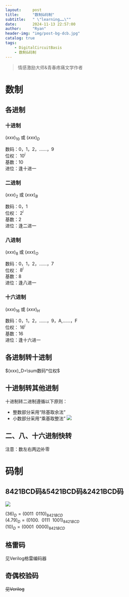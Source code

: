```yaml
---
layout:     post
title:      "数制&码制"
subtitle:   " \"learning……\""
date:       2024-11-13 22:57:00
author:     "Ryan"
header-img: "img/post-bg-dcb.jpg"
catalog: true
tags:
    - DigitalCircuitBasis
    - 数制&码制
---
```


> 情感激励大师&青春疼痛文学作者

# 数制
## 各进制
### 十进制
$(xxx)_{10}$ 或 $(xxx)_D$

数码：0，1，2，……，9  
位权： ${10}^{i}$  
基数：10  
进位：逢十进一

### 二进制
$(xxx)_{2}$ 或 $(xxx)_B$

数码：0，1  
位权： ${2}^{i}$  
基数：2  
进位：逢二进一

### 八进制
$(xxx)_{8}$ 或 $(xxx)_O$

数码：0，1，2，……，7  
位权： ${8}^{i}$  
基数：8  
进位：逢八进一

### 十六进制
$(xxx)_{16}$ 或 $(xxx)_H$

数码：0，1，2，……，9，A,……，F  
位权： ${16}^{i}$  
基数：16  
进位：逢十六进一

## 各进制转十进制
$(xxx)_D=\sum数码*位权$

## 十进制转其他进制
十进制转二进制遵循以下原则：
* 整数部分采用“除基取余法”
* 小数部分采用“乘基取整法”
![](https://ryanaqu.github.io/img/inpost_dcb/dec2any.png)

## 二、八、十六进制快转
注意：数左右两边补零

# 码制
## 8421BCD码&5421BCD码&2421BCD码  
![](https://ryanaqu.github.io/img/inpost_dcb/dcb_codes.png)

$(36)_D=(0011\ \ 0110) _{8421BCD}$  
$(4.79)_D=(0100.\ \ 0111\ \ 1001) _{8421BCD}$  
$(10)_D=(0001\ \ 0000) _{8421BCD}$  

## 格雷码
见Verilog格雷编码器
## 奇偶校验码
~~见Verilog~~
